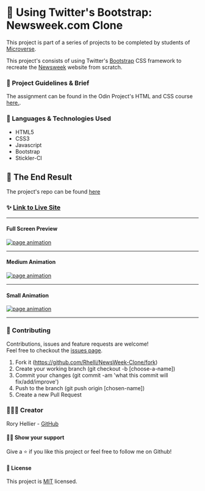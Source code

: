 # 🥾 Using Twitter's Bootstrap: Newsweek.com Clone

This project is part of a series of projects to be completed by students of [Microverse](https://www.microverse.org/ 'The Global School for Remote Software Developers!').

This project's consists of using Twitter's [Bootstrap](https://getbootstrap.com/) CSS framework to recreate the [Newsweek](https://www.newsweek.com) website from scratch.

### 📐 Project Guidelines & Brief

The assignment can be found in the Odin Project's HTML and CSS course [here.](https://www.theodinproject.com/courses/html5-and-css3/lessons/using-bootstrap).

### 💾 Languages & Technologies Used

- HTML5
- CSS3
- Javascript
- Bootstrap
- Stickler-CI

## 🚀 The End Result

The project's repo can be found [here](https://github.com/Rhelli/NewsWeek-Clone)

### ✨ [Link to Live Site](https://raw.githack.com/Rhelli/NewsWeek-Clone/development/index.html)

****

#### Full Screen Preview
<a style="text-align:center" href="Assets/Img/large-screen.gif" target="_blank"> <img alt="page animation" src="Assets/Img/large-screen.gif"/></a>

****

#### Medium Animation
<a style="text-align:center" href="Assets/Img/medium-screen.gif" target="_blank"> <img alt="page animation" src="Assets/Img/medium-screen.gif"/> </a>

****

#### Small Animation
<a style="text-align:center" href="Assets/Img/small-screen.gif" target="_blank"> <img alt="page animation" src="Assets/Img/small-screen.gif"/> </a>

****


### 🤝 Contributing

Contributions, issues and feature requests are welcome!<br />Feel free to checkout the [issues page](https://github.com/Rhelli/NewsWeek-Clone/issues).

1. Fork it (https://github.com/Rhelli/NewsWeek-Clone/fork)
2. Create your working branch (git checkout -b [choose-a-name])
3. Commit your changes (git commit -am 'what this commit will fix/add/improve')
4. Push to the branch (git push origin [chosen-name])
5. Create a new Pull Request

### 👨🏽‍💻 Creator

Rory Hellier - [GitHub](https://github.com/Rhelli)

#### 🙋‍♂ Show your support

Give a ⭐️ if you like this project or feel free to follow me on Github!

#### 📝 License

This project is [MIT](https://github.com/Rhelli/Next-Web-Responsive-Design/tree/development/LICENSE.txt) licensed.
